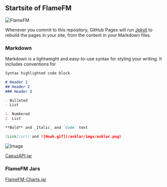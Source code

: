 ## Startsite of FlameFM
![FlameFM](/imgs/Noah.gif)


Whenever you commit to this repository, GitHub Pages will run [Jekyll](https://jekyllrb.com/) to rebuild the pages in your site, from the content in your Markdown files.

### Markdown

Markdown is a lightweight and easy-to-use syntax for styling your writing. It includes conventions for

```markdown
Syntax highlighted code block

# Header 1
## Header 2
### Header 3

- Bulleted
- List

1. Numbered
2. List

**Bold** and _Italic_ and `Code` text

[Link](url) and ![Noah.gif](/asklar/imgs/asklar.png)
```

![Image](/imgs/Noah.gif)

[CapuzAPI.jar](/CapuzAPI.jar)


### FlameFM Jars
[FlameFM-Charts.jar](/jars/FlameFM-Charts.jar "FlameFM Charts")
